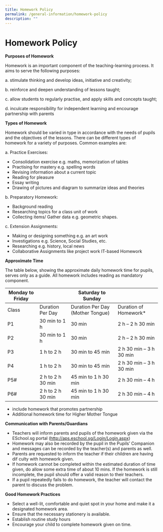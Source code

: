 ```yaml
---
title: Homework Policy
permalink: /general-information/homework-policy
description: ""
---
```

# Homework Policy
**Purposes of Homework**


Homework is an important component of the teaching-learning process. It aims to serve the following purposes:

a. stimulate thinking and develop ideas, initiative and creativity;

b. reinforce and deepen understanding of lessons taught;

c. allow students to regularly practise, and apply skills and concepts taught; 

d. inculcate responsibility for independent learning and
encourage partnership with parents


**Types of Homework**


Homework should be varied in type in accordance with the needs of pupils and the objectives of the lessons. There can be different types of homework for a variety of purposes. Common examples are:

a. Practice Exercises:

* Consolidation exercise e.g. maths, memorization of tables
* Practising for mastery e.g. spelling words
* Revising information about a current topic
* Reading for pleasure
* Essay writing
* Drawing of pictures and diagram to summarize ideas and theories

b. Preparatory Homework:

* Background reading
* Researching topics for a class unit of work
* Collecting items/ Gather data e.g. geometric shapes.

c. Extension Assignments:

* Making or designing something e.g. an art work
* Investigations e.g. Science, Social Studies, etc.
* Researching e.g. history, local news
* Collaborative Assignments like project work
IT-based Homework

**Approximate Time**

The table below, showing the approximate daily homework time for pupils, serves only as a guide. All homework includes reading as mandatory component.

| Monday to Friday |                   | Saturday to Sunday               |                         |
|------------------|-------------------|----------------------------------|-------------------------|
| Class            | Duration Per Day  | Duration Per Day (Mother Tongue) | Duration of Homework*   |
| P1               | 30 min to 1 h     | 30 min                           | 2 h – 2 h 30 min        |
| P2               | 30 min to 1 h     | 30 min                           | 2 h – 2 h 30 min        |
| P3               | 1 h to 2 h        | 30 min to 45 min                 | 2 h 30 min – 3 h 30 min |
| P4               | 1 h to 2 h        | 30 min to 45 min                 | 2 h 30 min – 3 h 30 min |
| P5#              | 2 h to 2 h 30 min | 45 min to 1 h 30 min             | 2 h 30 min – 4 h        |
| P6#              | 2 h to 2 h 30 min | 45 min to 1 h 30 min             | 2 h 30 min – 4 h        |

* include homework that promotes partnership
*  Additional homework time for Higher Mother Tongue

**Communication with Parents/Guardians**


* Teachers will inform parents and pupils of the homework given via the ESchool.sg portal (http://aps.eschool.sg/Login/Login.aspx)
* Homework may also be recorded by the pupil in the Pupils’ Companion and messages can be recorded by the teacher(s) and parents as well.
* Parents are requested to inform the teacher if their children are having dif culty with homework given.
* If homework cannot be completed within the estimated duration of time given, do allow some extra time of about 10 mins. If the homework is still incomplete, the pupil should offer a valid reason to their teachers.
* If a pupil repeatedly fails to do homework, the teacher will contact the parent to discuss the problem.


**Good Homework Practices**

* Select a well-lit, comfortable and quiet spot in your home and make it a designated homework area.
* Ensure that the necessary stationery is available.
* Establish routine study hours
* Encourage your child to complete homework given on time.


